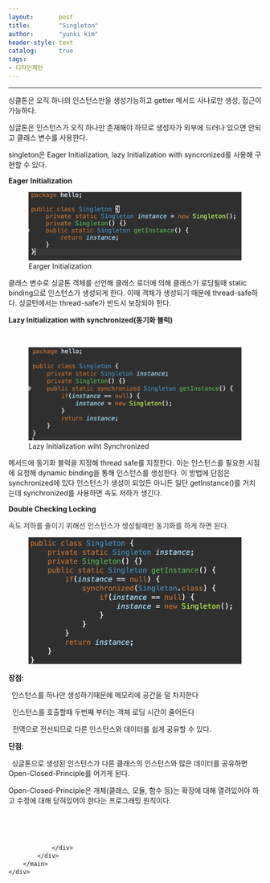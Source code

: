 ```yaml
---
layout:       post
title:        "Singleton"
author:       "yunki kim"
header-style: text
catalog:      true
tags: 
- 디자인패턴
---
```


<head></head>
<body id="tt-body-page" class="">
<div id="wrap" class="wrap-right">
    <div id="container">
        <main class="main ">
            <div class="area-main">
                <div class="area-view">
                    <div class="article-header"></div>
                    <hr>
                    <div class="article-view">
                        <div class="contents_style">
                            <p>싱클톤은 오직 하나의 인스턴스만을 생성가능하고 getter 메서드 사나로만 생성, 접근이 가능하다.&nbsp;</p>
<p>싱글톤은 인스턴스가 오직 하나만 존재해야 하므로 생성자가 외부에 드러나 있으면 안되고 클래스 변수를 사용한다.</p>
<p>singleton은 Eager Initialization, lazy Initialization with syncronized를 사용해 구현할 수 있다.</p>
<p><b>Eager</b> <b>Initialization</b></p>
<p></p><figure class="imageblock widthContent" data-origin-width="0" data-origin-height="0" data-ke-mobilestyle="widthContent">
    <span data-lightbox="lightbox">
        <img src="/img/U2luZ2xldG9u/img.png" data-origin-width="0" data-origin-height="0" data-ke-mobilestyle="widthContent">
    </span>
    <figcaption>Earger Initialization</figcaption>
</figure><p></p>
<p>클래스 변수로 싱글톤 객체를 선언해 클래스 로더에 의해 클래스가 로딩될때 static binding으로 인스턴스가 생성되게 한다. 이때 객체가 생성되기 때문에 thread-safe하다. 싱글턴에서는 thread-safe가 반드시 보장되야 한다.</p>
<p><b>Lazy Initialization with synchronized(동기화 블럭)</b></p>
<p>&nbsp;</p>
<p></p><figure class="imageblock widthContent" data-origin-width="0" data-origin-height="0" data-ke-mobilestyle="widthContent">
    <span data-lightbox="lightbox">
        <img src="/img/U2luZ2xldG9u/img_1.png" data-origin-width="0" data-origin-height="0" data-ke-mobilestyle="widthContent">
    </span>
    <figcaption>Lazy Initialization wiht Synchronized</figcaption>
</figure><p></p>
<p>메서드에 동기화 블럭을 지정해 thread safe를 지정한다. 이는 인스턴스를 필요한 시점에 요청해 dynamic binding을 통해 인스턴스를 생성한다. 이 방법에 단점은 synchronized에 있다 인스턴스가 생성이 되었든 아니든 일단 getInstance()를 거치는데 synchronized를 사용하면 속도 저하가 생긴다.&nbsp;</p>
<p><b>Double Checking Locking</b></p>
<p><span style="color: #333333;">속도 저하를 줄이기 위해선 인스턴스가 생성될때만 동기화를 하게 하면 된다.</span></p>
<p></p><figure class="imageblock widthContent" data-origin-width="0" data-origin-height="0" data-ke-mobilestyle="widthContent">
    <span data-lightbox="lightbox">
        <img src="/img/U2luZ2xldG9u/img_2.png" data-origin-width="0" data-origin-height="0" data-ke-mobilestyle="widthContent">
    </span>
    <figcaption></figcaption>
</figure><p></p>
<p><b>장점:</b></p>
<p><b>&nbsp;&nbsp;</b>인스턴스를 하나만 생성하기때문에 메모리에 공간을 덜 차지한다</p>
<p>&nbsp; 인스턴스를 호출할때 두번째 부터는 객체 로딩 시간이 줄어든다</p>
<p>&nbsp; 전역으로 전선되므로 다른 인스턴스와 데이터를 쉽게 공유할 수 있다.</p>
<p><b>단점:</b></p>
<p><b>&nbsp;&nbsp;</b>싱글톤으로 생성된 인스턴스가 다른 클래스의 인스턴스와 많은 데이터를 공유하면 Open-Closed-Principle를 어기게 된다.</p>
<p>Open-Closed-Principle은 개체(클래스, 모듈, 함수 등)는 확장에 대해 열려있어야 하고 수정에 대해 닫혀있어야 한다는 프로그래밍 원칙이다.</p>
<p>&nbsp;</p>
                        </div>
                        <br>
                        <div class="tags"></div>
                    </div>
                    
                </div>
            </div>
        </main>
    </div>
</div>


</body>
